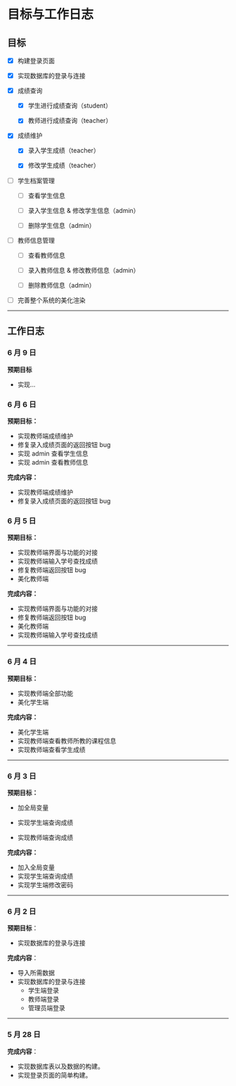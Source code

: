 # 目标与工作日志

## 目标

- [x] 构建登录页面

- [x] 实现数据库的登录与连接

- [x] 成绩查询

  - [x] 学生进行成绩查询（student）

  - [x] 教师进行成绩查询（teacher）

- [x] 成绩维护

  - [x] 录入学生成绩（teacher）

  - [x] 修改学生成绩（teacher）

- [ ] 学生档案管理

  - [ ] 查看学生信息

  - [ ] 录入学生信息 & 修改学生信息（admin）
  - [ ] 删除学生信息（admin）

- [ ] 教师信息管理

  - [ ] 查看教师信息

  - [ ] 录入教师信息 & 修改教师信息（admin）
  - [ ] 删除教师信息（admin）

- [ ] 完善整个系统的美化渲染

---

## 工作日志

### 6 月 9 日

**预期目标**

- 实现...

### 6 月 6 日

**预期目标：**

- 实现教师端成绩维护
- 修复录入成绩页面的返回按钮 bug
- 实现 admin 查看学生信息
- 实现 admin 查看教师信息

**完成内容：**

- 实现教师端成绩维护
- 修复录入成绩页面的返回按钮 bug

### 6 月 5 日

**预期目标：**

- 实现教师端界面与功能的对接
- 实现教师端输入学号查找成绩
- 修复教师端返回按钮 bug
- 美化教师端

**完成内容：**

- 实现教师端界面与功能的对接
- 修复教师端返回按钮 bug
- 美化教师端
- 实现教师端输入学号查找成绩

---

### 6 月 4 日

**预期目标：**

- 实现教师端全部功能
- 美化学生端

**完成内容：**

- 美化学生端
- 实现教师端查看教师所教的课程信息
- 实现教师端查看学生成绩

---

### 6 月 3 日

**预期目标：**

- 加全局变量

- 实现学生端查询成绩
- 实现教师端查询成绩

**完成内容：**

- 加入全局变量
- 实现学生端查询成绩
- 实现学生端修改密码

---

### 6 月 2 日

**预期目标**：

- 实现数据库的登录与连接

**完成内容**：

- 导入所需数据
- 实现数据库的登录与连接
  - 学生端登录
  - 教师端登录
  - 管理员端登录

---

### 5 月 28 日

**完成内容**：

- 实现数据库表以及数据的构建。
- 实现登录页面的简单构建。
